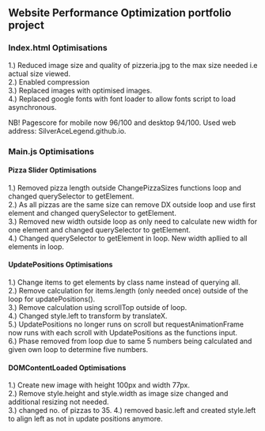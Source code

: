 ## Website Performance Optimization portfolio project

### Index.html Optimisations
1.) Reduced image size and quality of pizzeria.jpg to the max size needed i.e actual size viewed.<br>
2.) Enabled compression<br>
3.) Replaced images with optimised images.<br>
4.) Replaced google fonts with font loader to allow fonts script to load asynchronous. 

NB! Pagescore for mobile now 96/100 and desktop 94/100. Used web address: SilverAceLegend.github.io.

### Main.js Optimisations
#### Pizza Slider Optimisations
1.) Removed pizza length outside ChangePizzaSizes functions loop and changed querySelector to getElement. <br>
2.) As all pizzas are the same size can remove DX outside loop and use first element and changed querySelector to getElement. <br>
3.) Removed new width outside loop as only need to calculate new width for one element and changed querySelector to getElement. <br>
4.) Changed querySelector to getElement in loop. New width apllied to all elements in loop.

#### UpdatePositions Optimisations
1.) Change items to get elements by class name instead of querying all.<br>
2.) Remove calculation for items.length (only needed once) outside of the loop for updatePositions().<br>
3.) Remove calculation using scrollTop outside of loop. <br>
4.) Changed style.left to transform by translateX.<br>
5.) UpdatePositions no longer runs on scroll but requestAnimationFrame now runs with each scroll with UpdatePositions as the functions input.<br>
6.) Phase removed from loop due to same 5 numbers being calculated and given own loop to determine five numbers. 

#### DOMContentLoaded Optimisations
1.) Create new image with height 100px and width 77px.<br>
2.) Remove style.height and style.width as image size changed and additional resizing not needed.<br>
3.) changed no. of pizzas to 35.
4.) removed basic.left and created style.left to align left as not in update positions anymore.

